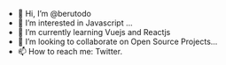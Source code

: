 - 👋 Hi, I’m @berutodo
- 👀 I’m interested in Javascript ...
- 🌱 I’m currently learning Vuejs and Reactjs
- 💞️ I’m looking to collaborate on Open Source Projects...
- 📫 How to reach me: Twitter.

<!---
berutodo/berutodo is a ✨ special ✨ repository because its `README.md` (this file) appears on your GitHub profile.
You can click the Preview link to take a look at your changes.
--->
